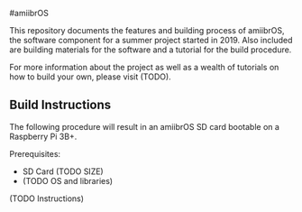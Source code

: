 #amiibrOS

This repository documents the features and building process of amiibrOS, the
software component for a summer project started in 2019. Also included are
building materials for the software and a tutorial for the build procedure.

For more information about the project as well as a wealth of tutorials on how
to build your own, please visit (TODO).

## Build Instructions
The following procedure will result in an amiibrOS SD card bootable on a
Raspberry Pi 3B+.

Prerequisites:
* SD Card (TODO SIZE)
* (TODO OS and libraries)

(TODO Instructions)
